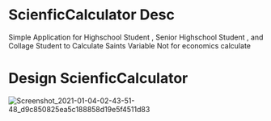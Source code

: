 # ScienficCalculator Desc
Simple Application for Highschool Student , Senior Highschool Student , and Collage Student to 
Calculate Saints Variable Not for economics calculate


# Design ScienficCalculator

![Screenshot_2021-01-04-02-43-51-48_d9c850825ea5c188858d19e5f4511d83](https://user-images.githubusercontent.com/55575075/103487563-faee7a00-4e38-11eb-8f2e-7b8053d7f4fd.jpg)
